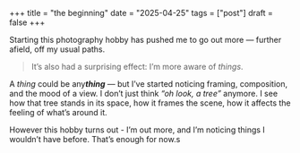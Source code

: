 +++
title = "the beginning"
date = "2025-04-25"
tags = ["post"]
draft = false
+++

Starting this photography hobby has pushed me to go out more — further afield, off my usual paths.

>It’s also had a surprising effect: I’m more aware of *things*.

A *thing* could be any***thing*** — but I’ve started noticing framing, composition, and the mood of a view. I don’t just think *“oh look, a tree”* anymore. I see how that tree stands in its space, how it frames the scene, how it affects the feeling of what’s around it.


However this hobby turns out - I’m out more, and I’m noticing things I wouldn’t have before. That’s enough for now.s